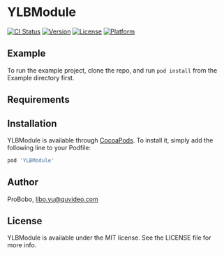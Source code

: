 # YLBModule

[![CI Status](https://img.shields.io/travis/ProBobo/YLBModule.svg?style=flat)](https://travis-ci.org/ProBobo/YLBModule)
[![Version](https://img.shields.io/cocoapods/v/YLBModule.svg?style=flat)](https://cocoapods.org/pods/YLBModule)
[![License](https://img.shields.io/cocoapods/l/YLBModule.svg?style=flat)](https://cocoapods.org/pods/YLBModule)
[![Platform](https://img.shields.io/cocoapods/p/YLBModule.svg?style=flat)](https://cocoapods.org/pods/YLBModule)

## Example

To run the example project, clone the repo, and run `pod install` from the Example directory first.

## Requirements

## Installation

YLBModule is available through [CocoaPods](https://cocoapods.org). To install
it, simply add the following line to your Podfile:

```ruby
pod 'YLBModule'
```

## Author

ProBobo, libo.yu@quvideo.com

## License

YLBModule is available under the MIT license. See the LICENSE file for more info.
